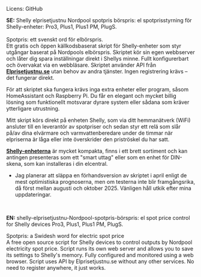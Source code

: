 Licens: GitHub
<p><b>SE:</b> Shelly elprisetjustnu Nordpool spotpris börspris: el spotprisstyrning för Shelly-enheter:  Pro3, Plus1, Plus1 PM, PlugS.<br><br>
Spotpris: ett svenskt ord för elbörspris.<br> 
Ett gratis och öppen källkodsbaserat skript för Shelly-enheter som styr utgångar baserat på Nordpools elbörspris. Skriptet kör sin egen webbserver och låter dig spara inställningar direkt i Shellys minne. Fullt konfigurerbart och övervakat via en webbläsare. Skriptet använder API från <b><a href="https://www.elprisetjustnu.se/">Elprisetjustnu.se</a></b> utan behov av andra tjänster. Ingen registrering krävs – det fungerar direkt.<br>

För att skriptet ska fungera krävs inga extra enheter eller program, såsom HomeAssistant och Raspberry Pi. Du får en elegant och mycket billig lösning som funktionellt motsvarar dyrare system eller sådana som kräver ytterligare utrustning.

Mitt skript körs direkt på enheten Shelly, som via ditt hemmanätverk (WiFi) ansluter till en leverantör av spotpriser och sedan styr ett relä som slår på/av dina elvärmare och varmvattenberedare under de timmar när elpriserna är låga eller inte överskrider den priströskel du har satt.<br>

<b><a href="https://www.shelly.com/de/collections/all-products">Shelly-enheterna</a></b>  är mycket kompakta, finns i ett brett sortiment och kan antingen presenteras som ett "smart uttag" eller som en enhet för DIN-skena, som kan installeras i din elcentral.<br>

- Jag planerar att släppa en förhandsversion av skriptet i april enligt de mest optimistiska prognoserna, men om testerna inte blir framgångsrika, då först mellan augusti och oktober 2025.
Vänligen håll utkik efter mina uppdateringar.</p><br>

<b>EN:</b> shelly-elprisetjustnu-Nordpool-spotpris-börspris: el spot price control for Shelly devices Pro3, Plus1, Plus1 PM, PlugS.<br> 

Spotpris: a Swidesh word for electric spot price<br>
A free open source script for Shelly devices to control outputs by Nordpool electricity spot price. Script runs its own web server and allows you to save its settings to Shelly's memory. Fully configured and monitored using a web browser. Script uses API by Elprisetjustnu.se  without any other services. No need to register anywhere, it just works.
